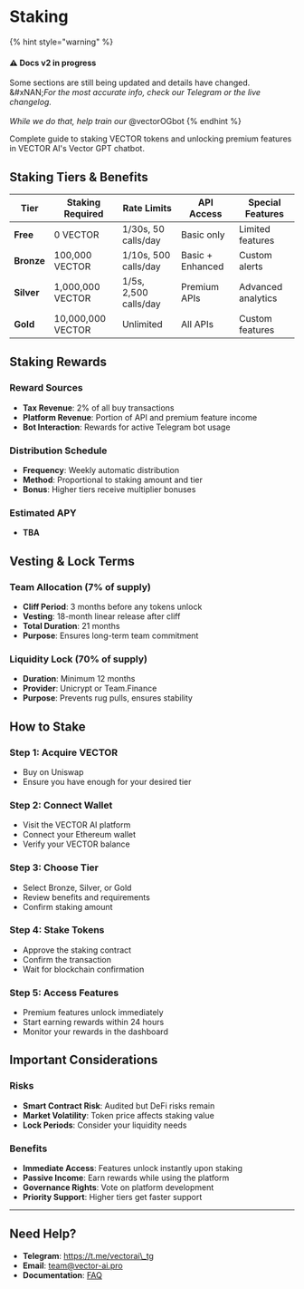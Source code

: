 # Staking

{% hint style="warning" %}
#### ⚠️ Docs v2 in progress

Some sections are still being updated and details have changed.\
&#xNAN;_&#x46;or the most accurate info, check our Telegram or the live changelog._\
\
_While we do that, help train our_ @vectorOGbot
{% endhint %}

Complete guide to staking VECTOR tokens and unlocking premium features in VECTOR AI's Vector GPT chatbot.

## **Staking Tiers & Benefits**

| Tier       | Staking Required  | Rate Limits           | API Access       | Special Features   |
| ---------- | ----------------- | --------------------- | ---------------- | ------------------ |
| **Free**   | 0 VECTOR          | 1/30s, 50 calls/day   | Basic only       | Limited features   |
| **Bronze** | 100,000 VECTOR    | 1/10s, 500 calls/day  | Basic + Enhanced | Custom alerts      |
| **Silver** | 1,000,000 VECTOR  | 1/5s, 2,500 calls/day | Premium APIs     | Advanced analytics |
| **Gold**   | 10,000,000 VECTOR | Unlimited             | All APIs         | Custom features    |

## **Staking Rewards**

### Reward Sources

* **Tax Revenue**: 2% of all buy transactions
* **Platform Revenue**: Portion of API and premium feature income
* **Bot Interaction**: Rewards for active Telegram bot usage

### Distribution Schedule

* **Frequency**: Weekly automatic distribution
* **Method**: Proportional to staking amount and tier
* **Bonus**: Higher tiers receive multiplier bonuses

### Estimated APY

* **TBA**

## **Vesting & Lock Terms**

### Team Allocation (7% of supply)

* **Cliff Period**: 3 months before any tokens unlock
* **Vesting**: 18-month linear release after cliff
* **Total Duration**: 21 months
* **Purpose**: Ensures long-term team commitment

### Liquidity Lock (70% of supply)

* **Duration**: Minimum 12 months
* **Provider**: Unicrypt or Team.Finance
* **Purpose**: Prevents rug pulls, ensures stability

## **How to Stake**

### Step 1: Acquire VECTOR

* Buy on Uniswap
* Ensure you have enough for your desired tier

### Step 2: Connect Wallet

* Visit the VECTOR AI platform
* Connect your Ethereum wallet
* Verify your VECTOR balance

### Step 3: Choose Tier

* Select Bronze, Silver, or Gold
* Review benefits and requirements
* Confirm staking amount

### Step 4: Stake Tokens

* Approve the staking contract
* Confirm the transaction
* Wait for blockchain confirmation

### Step 5: Access Features

* Premium features unlock immediately
* Start earning rewards within 24 hours
* Monitor your rewards in the dashboard

## **Important Considerations**

### Risks

* **Smart Contract Risk**: Audited but DeFi risks remain
* **Market Volatility**: Token price affects staking value
* **Lock Periods**: Consider your liquidity needs

### Benefits

* **Immediate Access**: Features unlock instantly upon staking
* **Passive Income**: Earn rewards while using the platform
* **Governance Rights**: Vote on platform development
* **Priority Support**: Higher tiers get faster support

***

## **Need Help?**

* **Telegram**: https://t.me/vectorai\_tg
* **Email**: team@vector-ai.pro
* **Documentation**: [FAQ](../faq.md)
